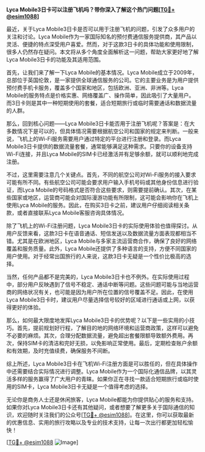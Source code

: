 **Lyca Mobile3日卡可以注册飞机吗？带你深入了解这个热门问题[[TG💪+ @esim1088](https://t.me/s/esim1088)]**

最近，关于Lyca Mobile3日卡是否可以用于注册飞机的问题，引发了众多用户的关注和讨论。Lyca Mobile作为一家国际知名的预付费通信服务提供商，其产品以灵活、便捷的特点深受用户喜爱。然而，对于这款3日卡的具体功能和使用限制，很多人仍然存在疑问。本文将从多个角度全面解析这一问题，帮助大家更好地了解Lyca Mobile3日卡的功能及其适用范围。

首先，让我们来了解一下Lyca Mobile的基本情况。Lyca Mobile成立于2009年，总部位于英国伦敦，是一家提供全球通信服务的公司。它的主要业务是为用户提供预付费手机卡服务，覆盖多个国家和地区，包括欧洲、亚洲、非洲等。Lyca Mobile的服务特点是价格实惠、网络覆盖广、操作简单，因此吸引了大量用户。而3日卡则是其中一种短期使用的套餐，适合短期旅行或临时需要通话和数据流量的人群。

那么，回到核心问题——Lyca Mobile3日卡能否用于注册飞机呢？答案是：在大多数情况下是可以的，但具体情况需要根据航空公司和国家的规定来判断。一般来说，飞机上的Wi-Fi服务需要用户通过特定的平台进行注册和登录。而Lyca Mobile3日卡提供的数据流量套餐，通常能够满足这种需求。只要你的设备支持Wi-Fi连接，并且Lyca Mobile的SIM卡已经激活并有足够余额，就可以顺利地完成注册。

不过，这里需要注意几个关键点。首先，不同的航空公司对Wi-Fi服务的接入要求可能有所不同。有些航空公司可能会要求用户输入手机号码或其他身份信息进行验证，而Lyca Mobile的号码格式是否符合这些要求，则需要提前确认。其次，在某些国家或地区，运营商可能会对国际漫游功能有所限制，这可能会影响你在飞机上使用Lyca Mobile的服务。因此，在购买3日卡之前，建议用户仔细阅读相关条款，或者直接联系Lyca Mobile客服咨询具体情况。

除了飞机上的Wi-Fi注册问题，Lyca Mobile3日卡的实际使用体验也值得探讨。从用户反馈来看，这款3日卡在语音通话、短信发送以及数据流量方面表现都相当不错。尤其是在欧洲地区，Lyca Mobile与多家主流运营商合作，确保了良好的网络覆盖和服务质量。此外，Lyca Mobile还提供了多种语言的支持，方便不同国家的用户使用。对于经常出国旅行的人来说，这款3日卡无疑是一个性价比极高的选择。

当然，任何产品都不是完美的，Lyca Mobile3日卡也不例外。在实际使用过程中，部分用户反映遇到了信号不稳定、通话中断等问题。这些问题可能与当地运营商的网络状况有关，也可能是因为用户所在位置的信号覆盖不足。因此，在使用Lyca Mobile3日卡时，建议用户尽量选择信号较好的区域进行通话或上网，以获得更好的体验。

那么，如何最大限度地发挥Lyca Mobile3日卡的优势呢？以下是一些实用的小技巧。首先，提前规划好行程，了解目的地的网络环境和运营商政策，这样可以避免不必要的麻烦。其次，合理分配数据流量，避免超出套餐限额导致额外费用。再次，保持SIM卡的清洁和完好无损，以免影响正常使用。最后，定期检查账户余额和有效期，及时充值续费，确保服务不间断。

综上所述，Lyca Mobile3日卡在飞机Wi-Fi注册方面是可以胜任的，但在具体操作中还需要结合实际情况进行调整。Lyca Mobile作为一个国际化通信品牌，以其灵活多样的服务赢得了广大用户的青睐。如果你正在寻找一款适合短期旅行或临时使用的SIM卡，Lyca Mobile3日卡无疑是一个值得考虑的选择。

无论你是商务人士还是休闲旅客，Lyca Mobile都能为你提供贴心的服务和支持。如果你对Lyca Mobile3日卡还有其他疑问，或者想要了解更多关于国际通信的知识，欢迎随时关注我们的公众号[[TG💪+ @esim1088](https://t.me/s/esim1088)]。在这里，你可以获取最新的优惠信息、实用的旅行攻略以及专业的技术支持，让每一次出行都更加轻松愉快！

[[TG💪+ @esim1088](https://t.me/s/esim1088) ![Image](https://i.postimg.cc/4NQfJmqS/Snipaste-2025-05-13-00-14-12.png)]